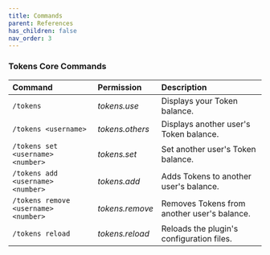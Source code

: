```yaml
---
title: Commands
parent: References
has_children: false
nav_order: 3
---
```


### Tokens Core Commands

| Command | Permission | Description |
|:-------------|:-------------|:------------------|
| `/tokens` | _tokens.use_ | Displays your Token balance. |
| `/tokens <username>` | _tokens.others_ | Displays another user's Token balance. |
| `/tokens set <username> <number>` | _tokens.set_ | Set another user's Token balance. |
| `/tokens add <username> <number>` | _tokens.add_ | Adds Tokens to another user's balance. |
| `/tokens remove <username> <number>` | _tokens.remove_ | Removes Tokens from another user's balance. |
| `/tokens reload` | _tokens.reload_ | Reloads the plugin's configuration files. |
